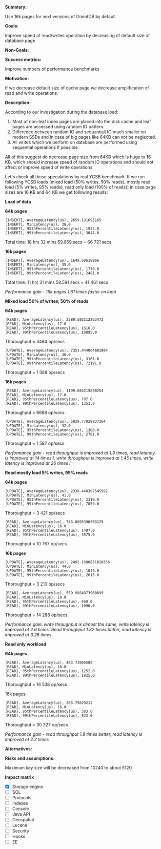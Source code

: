 **Summary:**

Use 16k pages  for next versions of OrientDB by default

**Goals:**

Improve speed of read/writes operation by decreasing of default size of database page

**Non-Goals:**


**Success metrics:**

Improve numbers of performance benchmarks

**Motivation:**

If we decrease default size of cache page we decrease amplification of read and write operations.

**Description:**

According to our investigation during the database load:

1. Most of non-leaf index pages are placed into the disk cache and leaf pages are accessed using random IO pattern.
2. Difference between random IO and sequantiall IO much smaller on modern SSDs and in case of big pages like 64KB can not be neglected.
3. All writes which we perform on database are performed using sequential operations if possible.

All of this suggest do decrease page size from 64KB which is huge to 16 KB, which should increase speed of random IO operations 
and should not affect or improve speed of write operations.

Let's check all those speculations by real YCSB benchmark. If we run following YCSB loads (mixed load (50% writes, 50% reads), 
mostly read load (5% writes, 95% reads), read only load (100% of reads)) in case page sizes are 16 KB and 64 KB we get following 
results:

**Load of data**

**64k pages**

```
[INSERT], AverageLatency(us), 2659.181693165
[INSERT], MinLatency(us), 36.0
[INSERT], 95thPercentileLatency(us), 1935.0
[INSERT], 99thPercentileLatency(us), 3647.0
```

Total time: 18 hrs 32 mins 59.659 secs = 66 721 secs

**16k pages** 

```
[INSERT], AverageLatency(us), 1649.60618966
[INSERT], MinLatency(us), 35.0
[INSERT], 95thPercentileLatency(us), 1770.0
[INSERT], 99thPercentileLatency(us), 2481.0
```

Total time: 11 hrs 31 mins 58.591 secs = 41 461 secs

*Performance gain - 16k pages 1.61 times faster on load*

**Mixed load 50% of writes, 50% of reads**

**64k pages**

```
[READ], AverageLatency(us), 2289.592112263472
[READ], MinLatency(us), 17.0
[READ], 95thPercentileLatency(us), 1616.0
[READ], 99thPercentileLatency(us), 18895.0
```

Thoroughput = 3494 op/secs

```
[UPDATE], AverageLatency(us), 7351.444064681804
[UPDATE], MinLatency(us), 36.0
[UPDATE], 95thPercentileLatency(us), 3161.0
[UPDATE], 99thPercentileLatency(us), 72191.0
```

Thoroughput = 1 088 op/secs

**16k pages**

```
[READ], AverageLatency(us), 1199.684215890254
[READ], MinLatency(us), 17.0
[READ], 95thPercentileLatency(us), 787.0
[READ], 99thPercentileLatency(us), 1353.0
```

Thoroughput = 6668 op/secs

```
[UPDATE], AverageLatency(us), 5039.77029837364
[UPDATE], MinLatency(us), 32.0
[UPDATE], 95thPercentileLatency(us), 1308.0
[UPDATE], 99thPercentileLatency(us), 2781.0
```

Thoroughput = 1 587 op/secs

*Performance gain - read throughput is improved at 1.9 times, read latency is improved at 14 times !, 
write throughput is improved at 1.45 times, write latency is improved at 26 times !*


**Read mostly load 5% writes, 95% reads**

**64k pages**

```
[UPDATE], AverageLatency(us), 2338.448307545592
[UPDATE], MinLatency(us), 41.0
[UPDATE], 95thPercentileLatency(us), 2319.0
[UPDATE], 99thPercentileLatency(us), 7059.0
```

Thoroughput = 3 421 op/secs 

```
[READ], AverageLatency(us), 743.0695396303125
[READ], MinLatency(us), 16.0
[READ], 95thPercentileLatency(us), 1407.0
[READ], 99thPercentileLatency(us), 3575.0
```

Thoroughput = 10 767 op/secs

**16k pages**

```
[UPDATE], AverageLatency(us), 2492.1606831810336
[UPDATE], MinLatency(us), 44.0
[UPDATE], 95thPercentileLatency(us), 1049.0
[UPDATE], 99thPercentileLatency(us), 2615.0
```

Thoroughput = 3 210 op/secs

```
[READ], AverageLatency(us), 559.9084873968899
[READ], MinLatency(us), 18.0
[READ], 95thPercentileLatency(us), 668.0
[READ], 99thPercentileLatency(us), 1096.0
```

Thoroughput = 14 288 op/secs

*Performance gain: write throughput is almost the same, write latency is improved at 2.6 times.
Read throughput 1.32 times better, read latency is improved at 3.26 times.*

**Read only workload** 

**64k pages**

```
[READ], AverageLatency(us), 483.73006588
[READ], MinLatency(us), 16.0
[READ], 95thPercentileLatency(us), 1252.0
[READ], 99thPercentileLatency(us), 1825.0
```

Thoroughput = 16 538 op/secs

16k pages 

```
[READ], AverageLatency(us), 263.79829212
[READ], MinLatency(us), 16.0
[READ], 95thPercentileLatency(us), 583.0
[READ], 99thPercentileLatency(us), 823.0
```

Thoroughput = 30 327 op/secs

*Performance gain - read throughput 1.8 times better, read latency is improved at 2.2 times*


**Alternatives:**


**Risks and assumptions:**

Maximum key size will be decreased from 10240 to about 5120

**Impact matrix**

- [X] Storage engine
- [ ] SQL
- [ ] Protocols
- [ ] Indexes
- [ ] Console
- [ ] Java API
- [ ] Geospatial
- [ ] Lucene
- [ ] Security
- [ ] Hooks
- [ ] EE
